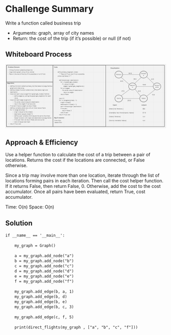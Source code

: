 # Challenge Summary
<!-- Description of the challenge -->
Write a function called business trip

- Arguments: graph, array of city names
- Return: the cost of the trip (if it’s possible) or null (if not)
## Whiteboard Process
<!-- Embedded whiteboard image -->
![graph_business_trip](./assets/graph_business_trip.PNG)
## Approach & Efficiency
<!-- What approach did you take? Why? What is the Big O space/time for this approach? -->
Use a helper function to calculate the cost of a trip between a pair of locations. Returns the cost if the locations are connected, or False otherwise.

Since a trip may involve more than one location, iterate through the list of locations forming pairs in each iteration. Then call the cost helper function. If it returns False, then return False, 0. Otherwise, add the cost to the cost accumulator. Once all pairs have been evaluated, return True, cost accumulator.

Time: O(n) Space: O(n)


## Solution
<!-- Show how to run your code, and examples of it in action -->
```commandline
if __name__ == '__main__':

    my_graph = Graph()

    a = my_graph.add_node("a")
    b = my_graph.add_node("b")
    c = my_graph.add_node("c")
    d = my_graph.add_node("d")
    e = my_graph.add_node("e")
    f = my_graph.add_node("f")

    my_graph.add_edge(b, a, 1)
    my_graph.add_edge(b, d)
    my_graph.add_edge(b, e)
    my_graph.add_edge(b, c, 3)

    my_graph.add_edge(c, f, 5)

    print(direct_flights(my_graph , ["a", "b", "c", "f"]))
```